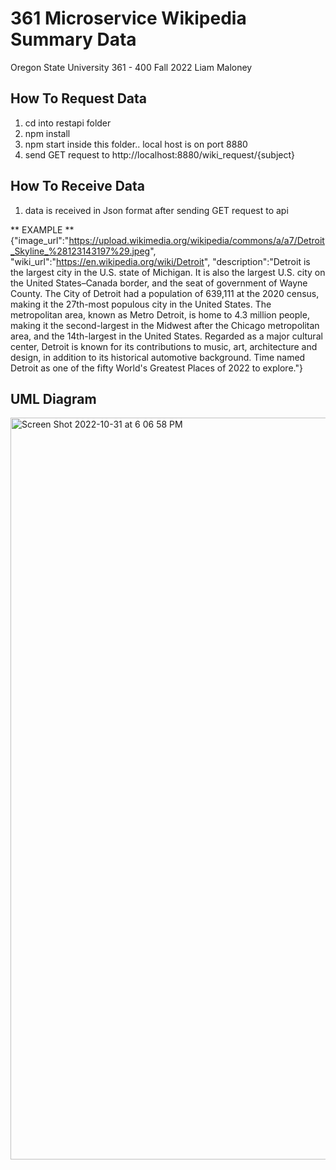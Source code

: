 # 361 Microservice Wikipedia Summary Data

Oregon State University 361 - 400 Fall 2022
Liam Maloney

## How To Request Data

1. cd into restapi folder
2. npm install 
3. npm start inside this folder.. local host is on port 8880
4. send GET request to http://localhost:8880/wiki_request/{subject}


## How To Receive Data 
1. data is received in Json format after sending GET request to api

** EXAMPLE **
{"image_url":"https://upload.wikimedia.org/wikipedia/commons/a/a7/Detroit_Skyline_%28123143197%29.jpeg",
"wiki_url":"https://en.wikipedia.org/wiki/Detroit",
"description":"Detroit is the largest city in the U.S. state of Michigan. It is also the largest U.S. city on the United States–Canada border, and the seat of government of Wayne County. The City of Detroit had a population of 639,111 at the 2020 census, making it the 27th-most populous city in the United States. The metropolitan area, known as Metro Detroit, is home to 4.3 million people, making it the second-largest in the Midwest after the Chicago metropolitan area, and the 14th-largest in the United States. Regarded as a major cultural center, Detroit is known for its contributions to music, art, architecture and design, in addition to its historical automotive background. Time named Detroit as one of the fifty World's Greatest Places of 2022 to explore."}

## UML Diagram 

<img width="1187" alt="Screen Shot 2022-10-31 at 6 06 58 PM" src="https://user-images.githubusercontent.com/76920693/199119562-a9893fc1-e80b-482f-b8b7-10370ae7fd9a.png">